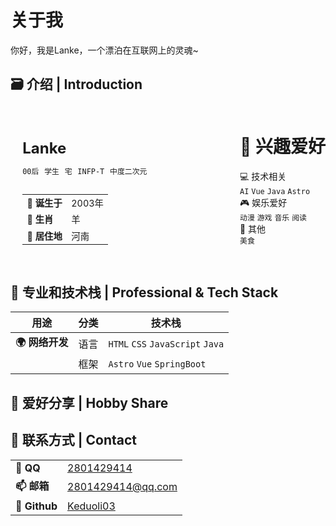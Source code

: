 <style>
    .lnk{
        background: var(--license-block-bg);
        margin: 0.5rem 0px;
        padding: 1.1rem 1.5rem;
        border-radius: var(--radius-large);
        transition-property: all;
        transition-timing-function: cubic-bezier(.4,0,.2,1);
        transition-duration: .15s;
        cursor: pointer;
    }
    .lnk:hover{
        background-color: var(--btn-regular-bg-hover);
    }
    .lnk:active{
        scale: .98;
        background-color: var(--btn-regular-bg-active);
    }
</style>

# 关于我

你好，我是Lanke，一个漂泊在互联网上的灵魂~


## 🗃️ 介绍 | Introduction

<div style="display: flex; gap: 1.5rem; margin: 0.5rem 0px; flex-wrap: wrap;">
    <div style="background: var(--license-block-bg); padding: 1rem 1.2rem; border-radius: var(--radius-large); flex: 1; min-width: 300px;">
        <h1 style="margin-bottom: 0.8rem; font-size: 1.5rem;">Lanke</h1>
        <div style="margin-bottom: 1.8rem;">
            <code style="margin-right: 0.3rem;">00后</code> 
            <code style="margin-right: 0.3rem;">学生</code> 
            <code style="margin-right: 0.3rem;">宅</code> 
            <code style="margin-right: 0.3rem;">INFP-T</code> 
            <code>中度二次元</code>
        </div>
        <table style="width: 100%; font-size: 0.9rem; border-collapse: collapse;">
            <tr>
                <td class="py-1 px-2 border-b border-[var(--line-divider)] w-[35%]"><b>🎂 诞生于</b></td>
                <td class="py-1 px-2 border-b border-[var(--line-divider)]">2003年</td>
            </tr>
            <tr>
                <td class="py-1 px-2 border-b border-[var(--line-divider)] w-[35%]"><b>🐑 生肖</b></td>
                <td class="py-1 px-2 border-b border-[var(--line-divider)]">羊</td>
            </tr>
            <tr>
                <td class="py-1 px-2 w-[35%]"><b>🌆 居住地</b></td>
                <td class="py-1 px-2">河南</td>
            </tr>
        </table>
    </div>
    <div class="bg-[var(--license-block-bg)] p-4 px-5 rounded-[var(--radius-large)] flex-1 min-w-[300px]">
        <h1 class="text-xl text-[var(--primary)] mb-2">🎯 兴趣爱好</h1>
        <div class="mb-2">
            <span class="text-base mb-1 text-[var(--deep-text)]">💻 技术相关</span>
            <div class="flex flex-wrap gap-1">
                <code class="bg-[var(--btn-regular-bg)] px-2 py-1 rounded">AI</code>
                <code class="bg-[var(--btn-regular-bg)] px-2 py-1 rounded">Vue</code>
                <code class="bg-[var(--btn-regular-bg)] px-2 py-1 rounded">Java</code>
                <code class="bg-[var(--btn-regular-bg)] px-2 py-1 rounded">Astro</code>
            </div>
        </div> 
        <div class="mb-2">
            <span class="text-base mb-1 text-[var(--deep-text)]">🎮 娱乐爱好</span>
            <div class="flex flex-wrap gap-1">
                <code class="bg-[var(--btn-regular-bg)] px-2 py-1 rounded">动漫</code>
                <code class="bg-[var(--btn-regular-bg)] px-2 py-1 rounded">游戏</code>
                <code class="bg-[var(--btn-regular-bg)] px-2 py-1 rounded">音乐</code>
                <code class="bg-[var(--btn-regular-bg)] px-2 py-1 rounded">阅读</code>
            </div>
        </div>  
        <div class="mb-0">
            <span class="text-base mb-1 text-[var(--deep-text)]">🌟 其他</span>
            <div class="flex flex-wrap gap-1">
                <code class="bg-[var(--btn-regular-bg)] px-2 py-1 rounded">美食</code>
            </div>
        </div>
    </div>
</div>
</div>

## 🔬 专业和技术栈 | Professional & Tech Stack

<!-- <div style="background: var(--license-block-bg);margin: 0.5rem 0px;padding: 1.1rem 1.5rem;border-radius: var(--radius-large);">
    <h1 style="text-align: center; margin-bottom: 8px;">✨ 学籍卡 ✨</h1>
    <div style="text-align: center;">🪶 持证人：Pinpe 🪶</div>
    <ul>
        <li>🎓 五年一贯制大专</li>
        <li>🖥️ 计算机网络技术</li>
    </ul>
</div> -->


|用途|分类|技术栈|
|--|--|--|
|**🌍 网络开发**|语言|`HTML` `CSS` `JavaScript` `Java`|
||框架|`Astro` `Vue` `SpringBoot`|


## 🌾 爱好分享 | Hobby Share



## 📮 联系方式 | Contact

<table>
<tr>
    <td><b>🐧 QQ</b></td>
    <td><a href="https://qm.qq.com/q/WmYq7210WY" target="_blank">2801429414</a></td>
</tr>
<tr>
    <td><b>📫 邮箱</b></td>
    <td><a href="mailto:2801429414@qq.com" target="_blank">2801429414@qq.com</a></td>
</tr>
<tr>
    <td><b>🤖 Github</b></td>
    <td><a href="https://github.com/Keduoli03" target="_blank">Keduoli03</a></td>
</tr>

</table>